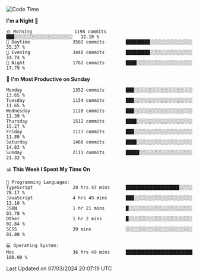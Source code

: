 <!--START_SECTION:waka-->
![Code Time](http://img.shields.io/badge/Code%20Time-3%2C734%20hrs%2052%20mins-blue)

**I'm a Night 🦉** 

```text
🌞 Morning                1198 commits        ███░░░░░░░░░░░░░░░░░░░░░░   12.10 % 
🌆 Daytime                3502 commits        █████████░░░░░░░░░░░░░░░░   35.37 % 
🌃 Evening                3440 commits        █████████░░░░░░░░░░░░░░░░   34.74 % 
🌙 Night                  1762 commits        ████░░░░░░░░░░░░░░░░░░░░░   17.79 % 
```
📅 **I'm Most Productive on Sunday** 

```text
Monday                   1352 commits        ███░░░░░░░░░░░░░░░░░░░░░░   13.65 % 
Tuesday                  1154 commits        ███░░░░░░░░░░░░░░░░░░░░░░   11.65 % 
Wednesday                1128 commits        ███░░░░░░░░░░░░░░░░░░░░░░   11.39 % 
Thursday                 1512 commits        ████░░░░░░░░░░░░░░░░░░░░░   15.27 % 
Friday                   1177 commits        ███░░░░░░░░░░░░░░░░░░░░░░   11.89 % 
Saturday                 1468 commits        ████░░░░░░░░░░░░░░░░░░░░░   14.83 % 
Sunday                   2111 commits        █████░░░░░░░░░░░░░░░░░░░░   21.32 % 
```


📊 **This Week I Spent My Time On** 

```text
💬 Programming Languages: 
TypeScript               28 hrs 47 mins      ████████████████████░░░░░   78.17 % 
JavaScript               4 hrs 49 mins       ███░░░░░░░░░░░░░░░░░░░░░░   13.10 % 
JSON                     1 hr 21 mins        █░░░░░░░░░░░░░░░░░░░░░░░░   03.70 % 
Other                    1 hr 2 mins         █░░░░░░░░░░░░░░░░░░░░░░░░   02.84 % 
SCSS                     39 mins             ░░░░░░░░░░░░░░░░░░░░░░░░░   01.80 % 

💻 Operating System: 
Mac                      36 hrs 49 mins      █████████████████████████   100.00 % 
```


 Last Updated on 07/03/2024 20:07:19 UTC
<!--END_SECTION:waka-->
